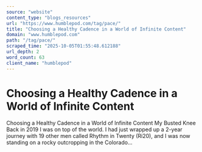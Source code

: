 ```yaml
---
source: "website"
content_type: "blogs_resources"
url: "https://www.humblepod.com/tag/pace/"
title: "Choosing a Healthy Cadence in a World of Infinite Content"
domain: "www.humblepod.com"
path: "/tag/pace/"
scraped_time: "2025-10-05T01:55:48.612188"
url_depth: 2
word_count: 63
client_name: "humblepod"
---
```


# Choosing a Healthy Cadence in a World of Infinite Content

Choosing a Healthy Cadence in a World of Infinite Content My Busted Knee Back in 2019 I was on top of the world. I had just wrapped up a 2-year journey with 19 other men called Rhythm in Twenty (Ri20), and I was now standing on a rocky outcropping in the Colorado...